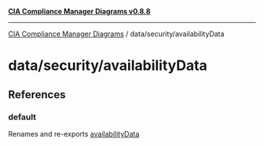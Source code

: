 [**CIA Compliance Manager Diagrams v0.8.8**](../../../README.md)

***

[CIA Compliance Manager Diagrams](../../../modules.md) / data/security/availabilityData

# data/security/availabilityData

## References

### default

Renames and re-exports [availabilityData](../variables/availabilityData.md)
